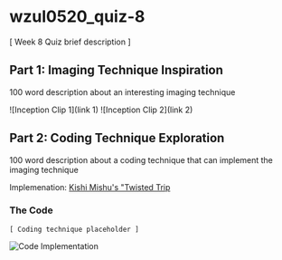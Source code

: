 # wzul0520_quiz-8

[ Week 8 Quiz brief description ]

## Part 1: Imaging Technique Inspiration
100 word description about an interesting imaging technique 

![Inception Clip 1](link 1)
![Inception Clip 2](link 2)

## Part 2: Coding Technique Exploration
100 word description about a coding technique that can implement the imaging technique

Implemenation: [Kishi Mishu's "Twisted Trip](https://www.instagram.com/p/ClCAUUHI11U/?img_index=1)


### The Code
```
[ Coding technique placeholder ]
```

![Code Implementation](link)